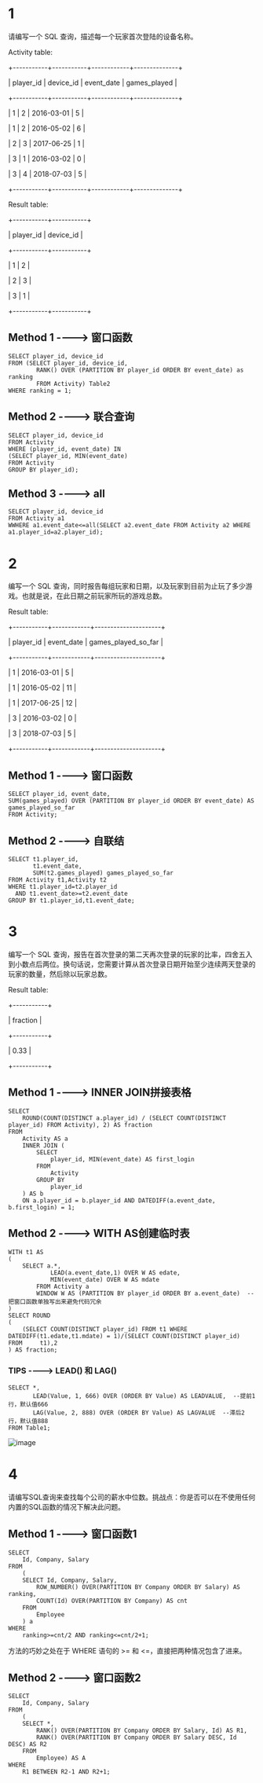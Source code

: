 # 1
请编写一个 SQL 查询，描述每一个玩家首次登陆的设备名称。

Activity table:

+-----------+-----------+------------+--------------+

| player_id | device_id | event_date | games_played |

+-----------+-----------+------------+--------------+

| 1         | 2         | 2016-03-01 | 5            |

| 1         | 2         | 2016-05-02 | 6            |

| 2         | 3         | 2017-06-25 | 1            |

| 3         | 1         | 2016-03-02 | 0            |

| 3         | 4         | 2018-07-03 | 5            |

+-----------+-----------+------------+--------------+



Result table:

+-----------+-----------+

| player_id | device_id |

+-----------+-----------+

| 1         | 2         |

| 2         | 3         |

| 3         | 1         |

+-----------+-----------+

## Method 1 ---->  窗口函数
```{SQL}
SELECT player_id, device_id
FROM (SELECT player_id, device_id,
        RANK() OVER (PARTITION BY player_id ORDER BY event_date) as ranking
        FROM Activity) Table2
WHERE ranking = 1;
```

## Method 2 ---->  联合查询
```{SQL}
SELECT player_id, device_id
FROM Activity
WHERE (player_id, event_date) IN 
(SELECT player_id, MIN(event_date)
FROM Activity
GROUP BY player_id);
```
  
## Method 3 ---->  all
```{SQL}
SELECT player_id, device_id
FROM Activity a1
WWHERE a1.event_date<=all(SELECT a2.event_date FROM Activity a2 WHERE a1.player_id=a2.player_id);
```


# 2
编写一个 SQL 查询，同时报告每组玩家和日期，以及玩家到目前为止玩了多少游戏。也就是说，在此日期之前玩家所玩的游戏总数。

Result table:

+-----------+------------+---------------------+

| player_id | event_date | games_played_so_far |

+-----------+------------+---------------------+

| 1         | 2016-03-01 | 5                   |

| 1         | 2016-05-02 | 11                  |

| 1         | 2017-06-25 | 12                  |

| 3         | 2016-03-02 | 0                   |

| 3         | 2018-07-03 | 5                   |

+-----------+------------+---------------------+

## Method 1 ----> 窗口函数
```{SQL}
SELECT player_id, event_date, 
SUM(games_played) OVER (PARTITION BY player_id ORDER BY event_date) AS games_played_so_far
FROM Activity;
```


## Method 2 ----> 自联结
```{SQL}
SELECT t1.player_id,
       t1.event_date,
       SUM(t2.games_played) games_played_so_far
FROM Activity t1,Activity t2
WHERE t1.player_id=t2.player_id
  AND t1.event_date>=t2.event_date
GROUP BY t1.player_id,t1.event_date;
```


# 3
编写一个 SQL 查询，报告在首次登录的第二天再次登录的玩家的比率，四舍五入到小数点后两位。换句话说，您需要计算从首次登录日期开始至少连续两天登录的玩家的数量，然后除以玩家总数。

Result table:

+-----------+

| fraction  |

+-----------+

| 0.33      |

+-----------+

## Method 1 ----> INNER JOIN拼接表格
```{SQL}
SELECT
	ROUND(COUNT(DISTINCT a.player_id) / (SELECT COUNT(DISTINCT player_id) FROM Activity), 2) AS fraction
FROM
	Activity AS a
	INNER JOIN (
		SELECT
			player_id, MIN(event_date) AS first_login
		FROM
			Activity
		GROUP BY 
			player_id
	) AS b
	ON a.player_id = b.player_id AND DATEDIFF(a.event_date, b.first_login) = 1;
```

## Method 2 ----> WITH AS创建临时表
```{SQL}
WITH t1 AS
(
    SELECT a.*,
            LEAD(a.event_date,1) OVER W AS edate,
            MIN(event_date) OVER W AS mdate
        FROM Activity a
        WINDOW W AS (PARTITION BY player_id ORDER BY a.event_date)  --把窗口函数单独写出来避免代码冗余
)
SELECT ROUND
(
    (SELECT COUNT(DISTINCT player_id) FROM t1 WHERE DATEDIFF(t1.edate,t1.mdate) = 1)/(SELECT COUNT(DISTINCT player_id) FROM     t1),2
) AS fraction;
```

### TIPS ----> LEAD() 和 LAG()
```{SQL}
SELECT *,
       LEAD(Value, 1, 666) OVER (ORDER BY Value) AS LEADVALUE,  --提前1行，默认值666
       LAG(Value, 2, 888) OVER (ORDER BY Value) AS LAGVALUE  --滞后2行，默认值888
FROM Table1;
```
![image](https://user-images.githubusercontent.com/69565742/112946859-98bbc180-9168-11eb-92fd-59ca1f193c32.png)


# 4
请编写SQL查询来查找每个公司的薪水中位数。挑战点：你是否可以在不使用任何内置的SQL函数的情况下解决此问题。

## Method 1 ----> 窗口函数1
```{SQL}
SELECT
    Id, Company, Salary
FROM
    (
    SELECT Id, Company, Salary, 
        ROW_NUMBER() OVER(PARTITION BY Company ORDER BY Salary) AS ranking,
        COUNT(Id) OVER(PARTITION BY Company) AS cnt
    FROM
        Employee
    ) a
WHERE
    ranking>=cnt/2 AND ranking<=cnt/2+1;
```

方法的巧妙之处在于 WHERE 语句的 >= 和 <=，直接把两种情况包含了进来。

## Method 2 ----> 窗口函数2
```{SQL}
SELECT 
    Id, Company, Salary
FROM 
    (
    SELECT *, 
        RANK() OVER(PARTITION BY Company ORDER BY Salary, Id) AS R1, 
        RANK() OVER(PARTITION BY Company ORDER BY Salary DESC, Id DESC) AS R2
    FROM 
        Employee) AS A
WHERE 
    R1 BETWEEN R2-1 AND R2+1;
```










